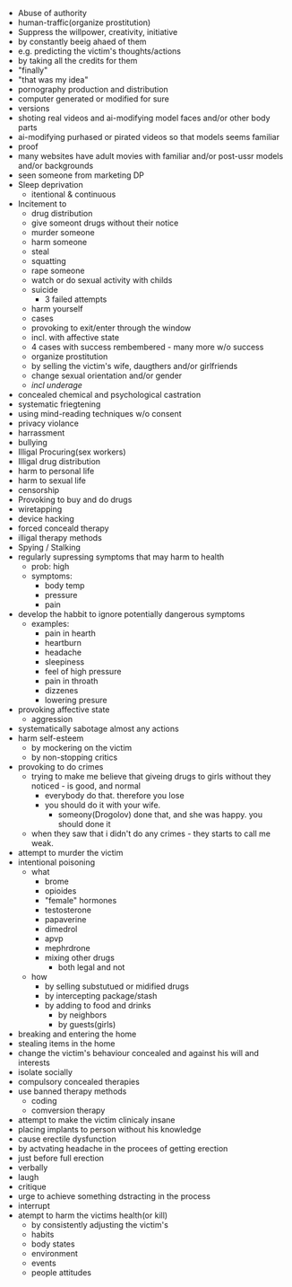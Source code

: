 - Abuse of authority
- human-traffic(organize prostitution)
- Suppress the willpower, creativity, initiative
 - by constantly beeig ahaed of them
  - e.g. predicting the victim's thoughts/actions
 - by taking all the credits for them
  - "finally"
  - "that was my idea" 
- pornography production and distribution
 - computer generated or modified for sure
  - versions
   - shoting real videos and ai-modifying model faces and/or other body parts
   - ai-modifying  purhased or pirated videos so that models seems familiar
 - proof
  - many websites have adult movies with familiar and/or post-ussr models and/or backgrounds
   - seen someone from marketing DP
- Sleep deprivation
  - itentional & continuous
- Incitement to
  - drug distribution
  - give someont drugs without their notice
  - murder someone
  - harm someone  
  - steal
  - squatting
  - rape someone
  - watch or do sexual activity with childs
  - suicide
    - 3 failed attempts
  - harm yourself
   - cases
    - provoking to exit/enter through the window
     - incl. with affective state
     - 4 cases with success rembembered
      - many more w/o success
  - organize prostitution
   - by selling the victim's wife, daugthers and/or girlfriends 
  - change sexual orientation and/or gender
   - *incl underage* 
- concealed chemical and psychological castration
- systematic friegtening
- using mind-reading techniques w/o consent
- privacy violance
- harrassment
- bullying
- Illigal Procuring(sex workers)
- Illigal drug distribution
- harm to personal life
- harm to sexual life
- censorship 
- Provoking to buy and do drugs
- wiretapping
- device hacking
- forced conceald therapy
- illigal therapy methods
- Spying / Stalking
- regularly supressing symptoms that may harm to health
  - prob: high
  - symptoms:
    - body temp
    - pressure
    - pain
- develop the habbit to ignore potentially dangerous symptoms
  - examples:
    - pain in hearth
    - heartburn
    - headache
    - sleepiness
    - feel of high pressure
    - pain in throath
    - dizzenes
    - lowering presure
- provoking affective state
  - aggression
- systematically sabotage almost any actions
- harm self-esteem
  - by mockering on the victim
  - by non-stopping critics
- provoking to do crimes
  - trying to make me believe that giveing drugs to girls without they noticed  - is good, and normal
    - everybody do that. therefore you lose
    - you should do it with your wife.
      - someony(Drogolov) done that, and she was happy. you should done it
  - when they saw that i didn't do any crimes - they starts to call me weak.
- attempt to murder the victim
- intentional poisoning
  - what
    - brome
    - opioides
    - "female" hormones
    - testosterone
    - papaverine
    - dimedrol
    - apvp
    - mephrdrone
    - mixing other drugs
      - both legal and not
  - how
    - by selling substutued or midified drugs
    - by intercepting package/stash
    - by adding to food and drinks
      - by neighbors
      - by guests(girls)
- breaking and entering the home
- stealing items in the home
- change the victim's behaviour concealed and against his will and interests
- isolate socially
- compulsory concealed therapies
- use banned therapy methods
  - coding
  - comversion therapy
- attempt to make the victim clinicaly insane
- placing implants to person without his knowledge
- cause erectile dysfunction
 - by actvating headache in the procees of getting erection
  - just before full erection
 - verbally
  - laugh
  - critique
  - urge to achieve something dstracting in the process 
  - interrupt
- atempt to harm the victims health(or kill)
  - by consistently adjusting the victim's 
   - habits 
   - body states   
   - environment
    - events
    - people attitudes





